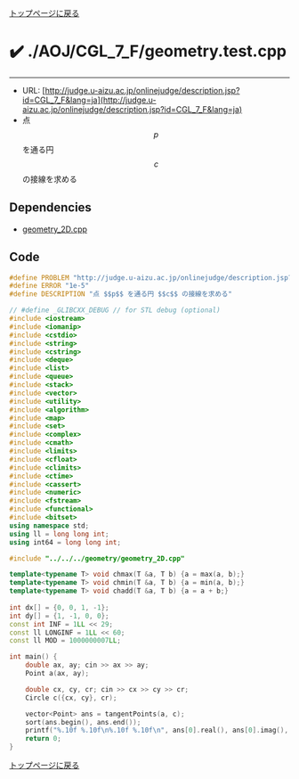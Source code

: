 [トップページに戻る](../../../index.html)

# :heavy_check_mark: ./AOJ/CGL\_7\_F/geometry.test.cpp
---

* URL: [http://judge.u-aizu.ac.jp/onlinejudge/description.jsp?id=CGL_7_F&lang=ja](http://judge.u-aizu.ac.jp/onlinejudge/description.jsp?id=CGL_7_F&lang=ja)
* 点 $$p$$ を通る円 $$c$$ の接線を求める

## Dependencies
* [geometry\_2D.cpp](../../../lib/geometry_2D.cpp.html)

## Code

```cpp
#define PROBLEM "http://judge.u-aizu.ac.jp/onlinejudge/description.jsp?id=CGL_7_F&lang=ja"
#define ERROR "1e-5"
#define DESCRIPTION "点 $$p$$ を通る円 $$c$$ の接線を求める"

// #define _GLIBCXX_DEBUG // for STL debug (optional)
#include <iostream>
#include <iomanip>
#include <cstdio>
#include <string>
#include <cstring>
#include <deque>
#include <list>
#include <queue>
#include <stack>
#include <vector>
#include <utility>
#include <algorithm>
#include <map>
#include <set>
#include <complex>
#include <cmath>
#include <limits>
#include <cfloat>
#include <climits>
#include <ctime>
#include <cassert>
#include <numeric>
#include <fstream>
#include <functional>
#include <bitset>
using namespace std;
using ll = long long int;
using int64 = long long int;

#include "../../../geometry/geometry_2D.cpp"

template<typename T> void chmax(T &a, T b) {a = max(a, b);}
template<typename T> void chmin(T &a, T b) {a = min(a, b);}
template<typename T> void chadd(T &a, T b) {a = a + b;}
 
int dx[] = {0, 0, 1, -1};
int dy[] = {1, -1, 0, 0};
const int INF = 1LL << 29;
const ll LONGINF = 1LL << 60;
const ll MOD = 1000000007LL;

int main() {
    double ax, ay; cin >> ax >> ay;
    Point a(ax, ay);

    double cx, cy, cr; cin >> cx >> cy >> cr;
    Circle c({cx, cy}, cr);

    vector<Point> ans = tangentPoints(a, c);
    sort(ans.begin(), ans.end());
    printf("%.10f %.10f\n%.10f %.10f\n", ans[0].real(), ans[0].imag(), ans[1].real(), ans[1].imag());
    return 0;
}
```

[トップページに戻る](../../../index.html)
